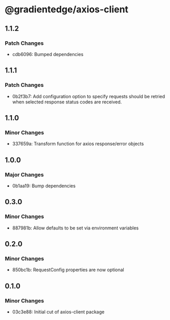 # @gradientedge/axios-client

## 1.1.2

### Patch Changes

- cdb6096: Bumped dependencies

## 1.1.1

### Patch Changes

- 0b2f3b7: Add configuration option to specify requests should be retried when selected response status codes are received.

## 1.1.0

### Minor Changes

- 337659a: Transform function for axios response/error objects

## 1.0.0

### Major Changes

- 0b1aa19: Bump dependencies

## 0.3.0

### Minor Changes

- 887981b: Allow defaults to be set via environment variables

## 0.2.0

### Minor Changes

- 850bc1b: RequestConfig properties are now optional

## 0.1.0

### Minor Changes

- 03c3e88: Initial cut of axios-client package
